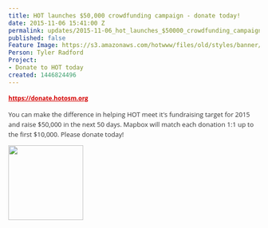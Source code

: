 ```yaml
---
title: HOT launches $50,000 crowdfunding campaign - donate today!
date: 2015-11-06 15:41:00 Z
permalink: updates/2015-11-06_hot_launches_$50000_crowdfunding_campaign_-_donate_today!
published: false
Feature Image: https://s3.amazonaws.com/hotwww/files/old/styles/banner/public/twitter-card-large.jpg
Person: Tyler Radford
Project:
- Donate to HOT today
created: 1446824496
---
```


<p style="color: #333333; font-family: 'Open Sans', Arial, Helvetica, sans-serif; font-size: 12px; line-height: 20px;"><strong><a style="color: #d40000;" href="https://donate.hotosm.org/" target="_self">https://donate.hotosm.org</a></strong></p><p style="color: #333333; font-family: 'Open Sans', Arial, Helvetica, sans-serif; font-size: 12px; line-height: 20px;"><span style="font-size: 13.008px; line-height: 1.538em;">You can make the difference in helping HOT meet it's fundraising target for 2015 and raise $50,000 in the next 50 days. Mapbox will match each donation 1:1 up to the first $10,000. Please donate today!</span></p><p style="color: #333333; font-family: 'Open Sans', Arial, Helvetica, sans-serif; font-size: 12px; line-height: 20px;"><span style="font-size: 13.008px; line-height: 1.538em;"><img src="https://donate.hotosm.org/img/Mapbox-Graphic.jpg" alt="" style="width:150px;height:150px"></span></p>
